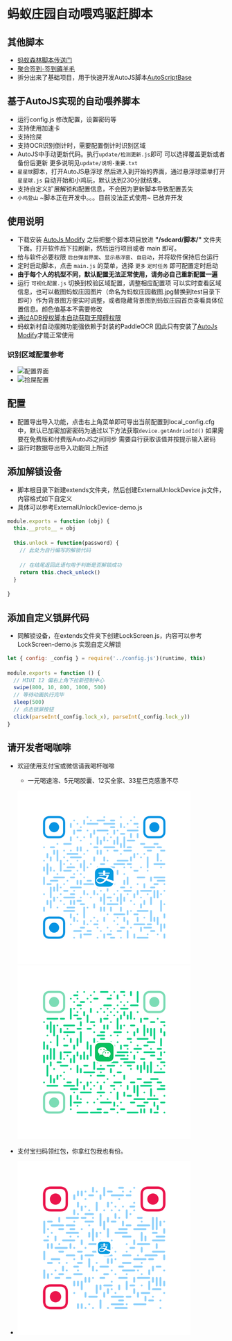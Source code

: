 # 蚂蚁庄园自动喂鸡驱赶脚本

## 其他脚本

- [蚂蚁森林脚本传送门](https://github.com/TonyJiangWJ/Ant-Forest)
- [聚合签到-签到薅羊毛](https://github.com/TonyJiangWJ/Unify-Sign)
- 拆分出来了基础项目，用于快速开发AutoJS脚本[AutoScriptBase](https://github.com/TonyJiangWJ/AutoScriptBase)

## 基于AutoJS实现的自动喂养脚本

- 运行config.js 修改配置，设置密码等
- 支持使用加速卡
- 支持捡屎
- 支持OCR识别倒计时，需要配置倒计时识别区域
- AutoJS中手动更新代码。执行`update/检测更新.js`即可 可以选择覆盖更新或者备份后更新 更多说明见`update/说明-重要.txt`
- `星星球`脚本，打开AutoJS悬浮球 然后进入到开始的界面，通过悬浮球菜单打开`星星球.js` 自动开始和小鸡玩，默认达到230分就结束。
- 支持自定义扩展解锁和配置信息，不会因为更新脚本导致配置丢失
- `小鸡登山` ~脚本正在开发中。。。目前没法正式使用~ 已放弃开发

## 使用说明

- 下载安装 [AutoJs Modify](https://github.com/TonyJiangWJ/Auto.js/releases/download/v4.1.1/AutoJS.Modify.latest.apk) 之后把整个脚本项目放进 **"/sdcard/脚本/"** 文件夹下面。打开软件后下拉刷新，然后运行项目或者 main 即可。
- 给与软件必要权限 `后台弹出界面`、`显示悬浮窗`、`自启动`，并将软件保持后台运行
- 定时启动脚本，点击 `main.js` 的菜单，选择 `更多` `定时任务` 即可配置定时启动
- **由于每个人的机型不同，默认配置无法正常使用，请务必自己重新配置一遍**
- 运行 `可视化配置.js` 切换到校验区域配置，调整相应配置项 可以实时查看区域信息，也可以截图蚂蚁庄园图片（命名为蚂蚁庄园截图.jpg替换到test目录下即可）作为背景图方便实时调整，或者隐藏背景图到蚂蚁庄园首页查看具体位置信息。颜色值基本不需要修改
- [通过ADB授权脚本自动获取无障碍权限](https://github.com/TonyJiangWJ/AutoScriptBase/blob/master/resources/doc/ADB%E6%8E%88%E6%9D%83%E8%84%9A%E6%9C%AC%E8%87%AA%E5%8A%A8%E5%BC%80%E5%90%AF%E6%97%A0%E9%9A%9C%E7%A2%8D%E6%9D%83%E9%99%90.md)
- 蚂蚁新村自动摆摊功能强依赖于封装的PaddleOCR 因此只有安装了[AutoJs Modify](https://github.com/TonyJiangWJ/Auto.js/releases/download/v4.1.1/AutoJS.Modify.latest.apk)才能正常使用

### 识别区域配置参考

- ![配置界面](https://user-images.githubusercontent.com/11325805/114294987-db6c8a80-9ad4-11eb-9a7d-b12e28d53f45.png)
- ![捡屎配置](https://user-images.githubusercontent.com/11325805/114295015-09ea6580-9ad5-11eb-9705-1674e214fa8f.png)

## 配置

- 配置导出导入功能，点击右上角菜单即可导出当前配置到local_config.cfg中，默认已加密加密密码为通过以下方法获取`device.getAndriodId()` 如果需要在免费版和付费版AutoJS之间同步 需要自行获取该值并按提示输入密码
- 运行时数据导出导入功能同上所述

## 添加解锁设备

- 脚本根目录下新建extends文件夹，然后创建ExternalUnlockDevice.js文件，内容格式如下自定义
- 具体可以参考ExternalUnlockDevice-demo.js

```javascript
module.exports = function (obj) {
  this.__proto__ = obj

  this.unlock = function(password) {
    // 此处为自行编写的解锁代码

    // 在结尾返回此语句用于判断是否解锁成功
    return this.check_unlock()
  }

}
```

## 添加自定义锁屏代码

- 同解锁设备，在extends文件夹下创建LockScreen.js，内容可以参考LockScreen-demo.js 实现自定义解锁

```javascript
let { config: _config } = require('../config.js')(runtime, this)

module.exports = function () {
  // MIUI 12 偏右上角下拉新控制中心
  swipe(800, 10, 800, 1000, 500)
  // 等待动画执行完毕
  sleep(500)
  // 点击锁屏按钮
  click(parseInt(_config.lock_x), parseInt(_config.lock_y))
}
```

## 请开发者喝咖啡

- 欢迎使用支付宝或微信请我喝杯咖啡
  - 一元喝速溶、5元喝胶囊、12买全家、33星巴克感激不尽
  
  ![alipay_qrcode](./resources/alipay_qrcode.png)  ![wechat_qrcode](./resources/wechat_qrcode.png)

- 支付宝扫码领红包，你拿红包我也有份。

- ![扫码领红包](./resources/扫码领红包.png)